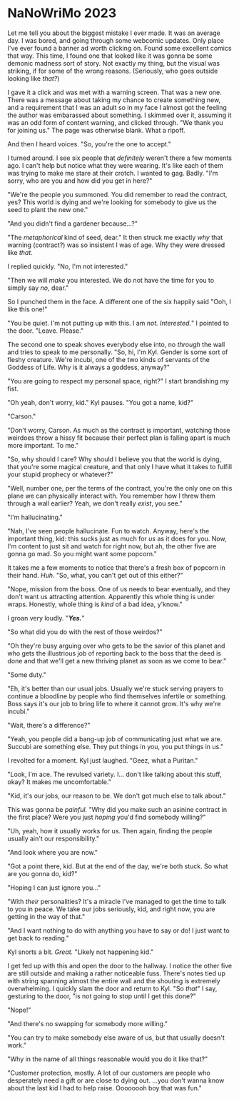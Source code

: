 # NaNoWriMo 2023

Let me tell you about the biggest mistake I ever made. It was an average day. I
was bored, and going through some webcomic updates. Only place I've ever found
a banner ad worth clicking on. Found some excellent comics that way. This time,
I found one that looked like it was gonna be some demonic madness sort of
story. Not exactly my thing, but the visual was striking, if for some of the
wrong reasons. (Seriously, who goes outside looking like _that?_)

I gave it a click and was met with a warning screen. That was a new one. There
was a message about taking my chance to create something new, and a requirement
that I was an adult so in my face I almost got the feeling the author was
embarassed about something. I skimmed over it, assuming it was an odd form of
content warning, and clicked through. "We thank you for joining us." The page
was otherwise blank. What a ripoff.

And then I heard voices. "So, you're the one to accept."

I turned around. I see six people that _definitely_ weren't there a few moments
ago. I can't help but notice what they were wearing. It's like each of them was
trying to make me stare at their crotch. I wanted to gag. Badly. "I'm sorry,
who are you and how did you get in here?"

"We're the people you summoned. You did remember to read the contract, yes? 
This world is dying and we're looking for somebody to give us the seed to plant
the new one."

"And you didn't find a gardener because...?"

"The _metaphorical_ kind of seed, dear." It then struck me exactly _why_ that
warning (contract?) was so insistent I was of age. Why they were dressed like
_that_.

I replied quickly. "No, I'm not interested."

"Then we will _make_ you interested. We do not have the time for you to simply
say _no_, dear."

So I punched them in the face. A different one of the six happily said "Ooh, I
like this one!"

"You be quiet. I'm not putting up with this. I am _not. Interested._" I pointed
to the door. "Leave. Please."

The second one to speak shoves everybody else into, no _through_ the wall and
tries to speak to me personally. "So, hi, I'm Kyl. Gender is some sort of
fleshy creature. We're incubi, one of the two kinds of servants of the Goddess
of Life. Why is it always a goddess, anyway?"

"You are going to respect my personal space, right?" I start brandishing my
fist.

"Oh yeah, don't worry, kid." Kyl pauses. "You got a name, kid?"

"Carson."

"Don't worry, Carson. As much as the contract is important, watching those
weirdoes throw a hissy fit because their perfect plan is falling apart is much
more important. To me."

"So, why should I care? Why should I believe you that the world is dying, that
you're some magical creature, and that only I have what it takes to fulfill
your stupid prophecy or whatever?"

"Well, number one, per the terms of the contract, you're the only one on this
plane we can physically interact with. You remember how I threw them through a
wall earlier? Yeah, we don't really _exist_, you see."

"I'm hallucinating."

"Nah, I've seen people hallucinate. Fun to watch. Anyway, here's the important
thing, kid: this sucks just as much for _us_ as it does for you. Now, I'm
content to just sit and watch for right now, but ah, the other five are gonna
go mad. So you might want some popcorn."

It takes me a few moments to notice that there's a fresh box of popcorn in
their hand. _Huh._ "So, what, you can't get out of this either?"

"Nope, mission from the boss. One of us needs to bear eventually, and they
don't want us attracting attention. Apparently this whole thing is under wraps.
Honestly, whole thing is _kind_ of a bad idea, y'know."

I groan very loudly. "***Yes.***"

"So what did you do with the rest of those weirdos?"

"Oh they're busy arguing over who gets to be the savior of this planet and who
gets the illustrious job of reporting back to the boss that the deed is done
and that we'll get a new thriving planet as soon as we come to bear."

"Some duty."

"Eh, it's better than our usual jobs. Usually we're stuck serving prayers to
continue a bloodline by people who find themselves infertile or something. Boss
says it's our job to bring life to where it cannot grow. It's why we're
incubi."

"Wait, there's a difference?"

"Yeah, you people did a bang-up job of communicating just what we are. Succubi
are something else. They put things in you, you put things in us."

I revolted for a moment. Kyl just laughed. "Geez, what a Puritan."

"Look, I'm ace. The revulsed variety. I... don't like talking about this stuff,
okay? It makes me uncomfortable."

"Kid, it's our jobs, our reason to be. We don't got much else to talk about."

This was gonna be _painful._ "Why did you make such an asinine contract in the
first place? Were you just _hoping_ you'd find somebody willing?"

"Uh, yeah, how it usually works for us. Then again, finding the people usually
ain't our responsibility."

"And look where you are now."

"Got a point there, kid. But at the end of the day, we're both stuck. So what
are you gonna do, kid?"

"Hoping I can just ignore you..."

"With _their_ personalities? It's a miracle I've managed to get the time to
talk to you in peace. We take our jobs seriously, kid, and right now, you are
getting in the way of that."

"And I want nothing to do with anything you have to say or do! I just want to
get back to reading."

Kyl snorts a bit. _Great._ "Likely not happening kid."

I get fed up with this and open the door to the hallway. I notice the other
five are still outside and making a rather noticeable fuss. There's notes tied
up with string spanning almost the entire wall and the shouting is extremely
overwhelming. I quickly slam the door and return to Kyl. "So _that_" I say,
gesturing to the door, "is not going to stop until I get this done?"

"Nope!"

"And there's no swapping for somebody more willing."

"You can try to make somebody else aware of us, but that usually doesn't work."

"Why in the name of all things reasonable would you do it like that?"

"Customer protection, mostly. A lot of our customers are people who desperately
need a gift or are close to dying out. ...you don't wanna know about the last
kid I had to help raise. Oooooooh boy that was fun."
